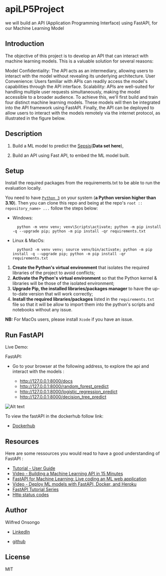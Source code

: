 # apiLP5Project
we will build an API (Application Programming Interface) using FastAPI, for our Machine Learning Model


## Introduction

The objective of this project is to develop an API that can interact with machine learning models. This is a valuable solution for several reasons:

Model Confidentiality: The API acts as an intermediary, allowing users to interact with the model without revealing its underlying architecture.
User Convenience: Users familiar with APIs can readily access the model's capabilities through the API interface.
Scalability: APIs are well-suited for handling multiple user requests simultaneously, making the model accessible to a broader audience.
To achieve this, we'll first build and train four distinct machine learning models. These models will then be integrated into the API framework using FastAPI. Finally, the API can be deployed to allow users to interact with the models remotely via the internet protocol, as illustrated in the figure below.


## Description

1.  Build a ML model to predict the [Sepsis](https://www.kaggle.com/datasets/chaunguynnghunh/sepsis?select=README.md)(**Data set here**), 

2.  Build an API using Fast API, to embed the ML model built.

## Setup

Install the required packages from the requirements.txt to be able to run the evaluation locally.

You need to have [`Python 3`](https://www.python.org/) on your system (**a Python version higher than 3.10**). Then you can clone this repo and being at the repo's `root :: repository_name> ...`  follow the steps below:

- Windows:
        
        python -m venv venv; venv\Scripts\activate; python -m pip install -q --upgrade pip; python -m pip install -qr requirements.txt  

- Linux & MacOs:
        
        python3 -m venv venv; source venv/bin/activate; python -m pip install -q --upgrade pip; python -m pip install -qr requirements.txt  

1. **Create the Python's virtual environment** that isolates the required libraries of the project to avoid conflicts;
2. **Activate the Python's virtual environment** so that the Python kernel & libraries will be those of the isolated environment;
3. **Upgrade Pip, the installed libraries/packages manager** to have the up-to-date version that will work correctly;
4. **Install the required libraries/packages** listed in the `requirements.txt` file so that it will be allow to import them into the python's scripts and notebooks without any issue.

**NB:** For MacOs users, please install `Xcode` if you have an issue.

## Run FastAPI
  Live Demo:

  FastAPI:
 
  - Go to your browser at the following address, to explore the api and interact with the models :
        
      * http://127.0.0.1:8000/docs
      * http://127.0.0.1:8000/random_forest_predict
      * http://127.0.0.1:8000/logistic_regression_predict
      * http://127.0.0.1:8000/decision_tree_predict

![Alt text](<pics/Screenshot 2024-04-07 202420.png>)

To view the fastAPI in the dockerhub follow link:

* [Dockerhub](https://hub.docker.com/repository/docker/qochieng/sepssis-api/general)





## Resources
Here are some ressources you would read to have a good understanding of FastAPI :
- [Tutorial - User Guide](https://fastapi.tiangolo.com/tutorial/)
- [Video - Building a Machine Learning API in 15 Minutes ](https://youtu.be/C82lT9cWQiA)
- [FastAPI for Machine Learning: Live coding an ML web application](https://www.youtube.com/watch?v=_BZGtifh_gw)
- [Video - Deploy ML models with FastAPI, Docker, and Heroku ](https://www.youtube.com/watch?v=h5wLuVDr0oc)
- [FastAPI Tutorial Series](https://www.youtube.com/watch?v=tKL6wEqbyNs&list=PLShTCj6cbon9gK9AbDSxZbas1F6b6C_Mx)
- [Http status codes](https://www.linkedin.com/feed/update/urn:li:activity:7017027658400063488?utm_source=share&utm_medium=member_desktop)




## Author
Wilfred Onsongo

* [LinkedIn](https://www.linkedin.com/in/wilfred-onsongo/)

* [github](https://github.com/OnsongoN/apiLP5Project)

## License
MIT